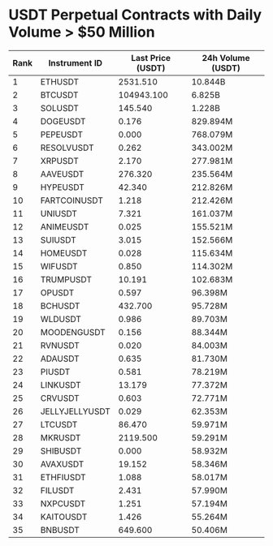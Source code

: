 # USDT Perpetual Contracts with Daily Volume > $50 Million

| Rank | Instrument ID | Last Price (USDT) | 24h Volume (USDT) |
|------|---------------|-------------------|-------------------|
| 1 | ETHUSDT | 2531.510 | 10.844B |
| 2 | BTCUSDT | 104943.100 | 6.825B |
| 3 | SOLUSDT | 145.540 | 1.228B |
| 4 | DOGEUSDT | 0.176 | 829.894M |
| 5 | PEPEUSDT | 0.000 | 768.079M |
| 6 | RESOLVUSDT | 0.262 | 343.002M |
| 7 | XRPUSDT | 2.170 | 277.981M |
| 8 | AAVEUSDT | 276.320 | 235.564M |
| 9 | HYPEUSDT | 42.340 | 212.826M |
| 10 | FARTCOINUSDT | 1.218 | 212.426M |
| 11 | UNIUSDT | 7.321 | 161.037M |
| 12 | ANIMEUSDT | 0.025 | 155.521M |
| 13 | SUIUSDT | 3.015 | 152.566M |
| 14 | HOMEUSDT | 0.028 | 115.634M |
| 15 | WIFUSDT | 0.850 | 114.302M |
| 16 | TRUMPUSDT | 10.191 | 102.683M |
| 17 | OPUSDT | 0.597 | 96.398M |
| 18 | BCHUSDT | 432.700 | 95.728M |
| 19 | WLDUSDT | 0.986 | 89.703M |
| 20 | MOODENGUSDT | 0.156 | 88.344M |
| 21 | RVNUSDT | 0.020 | 84.003M |
| 22 | ADAUSDT | 0.635 | 81.730M |
| 23 | PIUSDT | 0.581 | 78.219M |
| 24 | LINKUSDT | 13.179 | 77.372M |
| 25 | CRVUSDT | 0.603 | 72.771M |
| 26 | JELLYJELLYUSDT | 0.029 | 62.353M |
| 27 | LTCUSDT | 86.470 | 59.971M |
| 28 | MKRUSDT | 2119.500 | 59.291M |
| 29 | SHIBUSDT | 0.000 | 58.932M |
| 30 | AVAXUSDT | 19.152 | 58.346M |
| 31 | ETHFIUSDT | 1.088 | 58.017M |
| 32 | FILUSDT | 2.431 | 57.990M |
| 33 | NXPCUSDT | 1.251 | 57.194M |
| 34 | KAITOUSDT | 1.426 | 55.264M |
| 35 | BNBUSDT | 649.600 | 50.406M |
